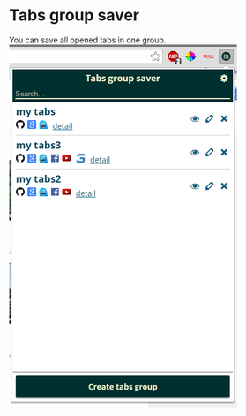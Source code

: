 # Tabs group saver
You can save all opened tabs in one group.<br>
![alt tag](https://github.com/VolodymyrKuprych/Tabs-group-saver/blob/master/img/Capture.PNG)
